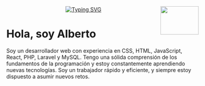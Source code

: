 <div id="Header" align="center">
  <img src="https://media.giphy.com/media/Qb2bw6UC2zQuwdtCDl/giphy.gif" alt="" width="100" height="75" style="float: right;" />
  <a href="https://git.io/typing-svg"><img src="https://readme-typing-svg.demolab.com?font=Segoe+Script&pause=1002&color=6660FF&background=D5D5D500&center=false&vCenter=false&repeat=true&width=435&lines=%C2%A1Hi!+I'm+Albert+Welcome..." alt="Typing SVG" align="center"/></a>
</div>

# Hola, soy Alberto

Soy un desarrollador web con experiencia en CSS, HTML, JavaScript, React, PHP, Laravel y MySQL. Tengo una sólida comprensión de los fundamentos de la programación y estoy constantemente aprendiendo nuevas tecnologías. Soy un trabajador rápido y eficiente, y siempre estoy dispuesto a asumir nuevos retos.



